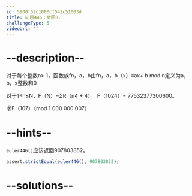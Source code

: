 ```yaml
---
id: 5900f52c1000cf542c51003d
title: 问题446：撤回B.
challengeType: 5
videoUrl: ''
---
```


# --description--

对于每个整数n> 1，函数族fn，a，b由fn，a，b（x）≡ax+ b mod n定义为a，b，x整数和0

对于1≤n≤N，F（N）=ΣR（n4 + 4）。 F（1024）= 77532377300600。

求F（107）（mod 1 000 000 007）

# --hints--

`euler446()`应该返回907803852。

```js
assert.strictEqual(euler446(), 907803852);
```

# --solutions--

